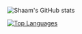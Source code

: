 ![Shaam's GitHub stats](https://github-readme-stats.vercel.app/api?username=Shaam-K&show_icons=true&theme=tokyonight&hide_border)

[![Top Languages](https://github-readme-stats.vercel.app/api/top-langs/?username=Shaam-K&bg_color=#292929)](https://github.com/anuraghazra/github-readme-stats)